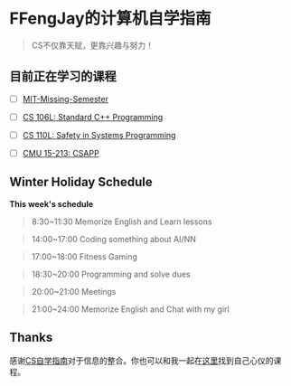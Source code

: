 # FFengJay的计算机自学指南

> CS不仅靠天赋，更靠兴趣与努力！

## 目前正在学习的课程

- [ ] [MIT-Missing-Semester](https://missing.csail.mit.edu/)

- [ ] [CS 106L: Standard C++ Programming](http://web.stanford.edu/class/cs106l/)

- [ ] [CS 110L: Safety in Systems Programming](https://reberhardt.com/cs110l/spring-2020/)

- [ ] [CMU 15-213: CSAPP](http://csapp.cs.cmu.edu/)

## Winter Holiday Schedule

**This week's schedule**

> 8:30~11:30  Memorize English and Learn lessons

> 14:00~17:00 Coding something about AI/NN

> 17:00~18:00 Fitness Gaming 

> 18:30~20:00 Programming and solve dues

> 20:00~21:00 Meetings 

> 21:00~24:00 Memorize English and Chat with my girl 

## Thanks

感谢[CS自学指南](https://github.com/PKUFlyingPig/cs-self-learning)对于信息的整合。你也可以和我一起在[这里](https://csdiy.wiki/)找到自己心仪的课程。

